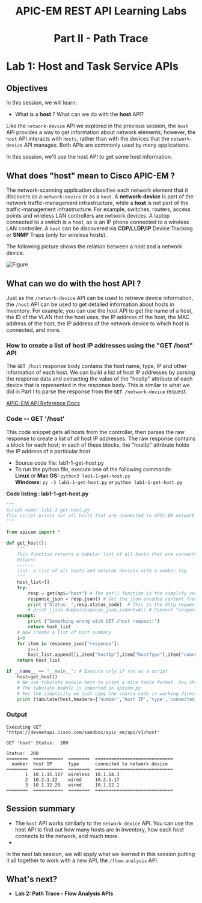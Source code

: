 # <center>APIC-EM REST API Learning Labs</center>
# <center>Part II - Path Trace</center>
# Lab 1: Host and Task Service APIs

## Objectives
In this session, we will learn:

* What is a **host** ? What can we do with the **host** API?

Like the `network-device` API we explored in the previous session, the `host` API provides a way to get information about network elements; however, the `host` API interacts with `hosts`, rather than with the devices that the `network-device` API manages. Both APIs are commonly used by many applications.

In this session, we'll use the host API to get some host information.

## What does "host" mean to Cisco APIC-EM ?
The network-scanning application classifies each network element that it discovers as a `network-device` or as a `host`. A **network-device** is part of the network traffic-management infrastructure, while a **host** is not part of the traffic-management infrastructure. For example, switches, routers, access points and wireless LAN controllers are network devices. A laptop connected to a switch is a host, as is an IP phone connected to a wireless LAN controller.
A `host` can be discovered via **CDP/LLDP/IP** Device Tracking or **SNMP** Traps (only for wireless hosts).

The following picture shows the relation between a host and a network device.<br>

![Figure](/posts/files/path-trace/apicem_host_and_device.jpg)

## What can we do with the host API ?

Just as the `/network-device` API can be used to retrieve device information, the `/host` API can be used to get detailed information about hosts in Inventory. For example, you can use the host API to get the name of a host, the ID of the VLAN that the host uses, the IP address of the host, the MAC address of the host, the IP address of the network device to which host is connected, and more.

### How to create a list of host IP addresses using the "GET /host" API
The `GET /host` response body contains the host name, type, IP and other information of each host. We can build a list of host IP addresses by parsing the response data and extracting the value of the "hostIp" attribute of each device that is represented in the response body. This is similar to what we did in Part I to parse the response from the `GET /network-device` request.

[APIC-EM API Reference Docs](http://devnetapic.cisco.com/) 

### Code -- GET '/host' ###

This code snippet gets all hosts from the controller, then parses the raw response to create a list of all host IP addresses. The raw response contains a block for each host; in each of these blocks, the "hostIp" attribute holds the IP address of a particular host.

*  Source code file: lab1-1-get-host.py
*  To run the python file, execute one of the following commands:<br>
   **Linux** or **Mac OS:**  `python3 lab1-1-get-host.py`<br>
   **Windows:** `py -3 lab1-1-get-host.py` or `python lab1-1-get-host.py`

**Code listing : lab1-1-get-host.py**

```python
"""
Script name: lab1-1-get-host.py
This script prints out all hosts that are connected to APIC-EM network devices in a tabular list format.
"""

from apicem import * 

def get_host():
    """
    This function returns a tabular list of all hosts that are connected to APIC-EM network devices.  
    Return:
    ------
    list: a list of all hosts and netwrok devices with a number tag  
    """
    host_list=[]
    try:
        resp = get(api="host") # The get() function is the simplify version for "get" function in requests module, defined in apicem.py
        response_json = resp.json() # Get the json-encoded content from response
        print ("Status: ",resp.status_code)  # This is the http request status
        # print (json.dumps(response_json,indent=4)) # Convert "response_json" object to a JSON formatted string and print it out    
    except:
        print ("Something wrong with GET /host request!")
        return host_list
    # Now create a list of host summary
    i=0
    for item in response_json["response"]:
        i+=1
        host_list.append([i,item["hostIp"],item["hostType"],item["connectedNetworkDeviceIpAddress"]])
    return host_list

if __name__ == "__main__": # Execute only if run as a script
    host=get_host()
    # We use tabulate module here to print a nice table format. You should use "pip" tool to install in your local machine
    # The tabulate module is imported in apicem.py
    # For the simplicity we just copy the source code in working directory without installing it
    print (tabulate(host,headers=['number','host IP','type','connected to network device'],tablefmt="rst"))
```

### Output

```
Executing GET 'https://devnetapi.cisco.com/sandbox/apic_em/api/v1/host'

GET 'host' Status:  200 

Status:  200
========  ===========  ========  =============================
  number  host IP      type      connected to network device
========  ===========  ========  =============================
       1  10.1.15.117  wireless  10.1.14.3
       2  10.2.1.22    wired     10.2.1.17
       3  10.1.12.20   wired     10.1.12.1
========  ===========  ========  =============================
```

## Session summary ##
* The `host` API works similarly to the `network-device` API. You can use the host API to find out how many hosts are in Inventory, how each host connects to the network, and much more.  <br>
* 
In the next lab session, we will apply what we learned in this session  putting it all together to work with a new API, the `/flow-analysis` API.

## What's next?

* **Lab 2: Path Trace - Flow Analysis APIs**

